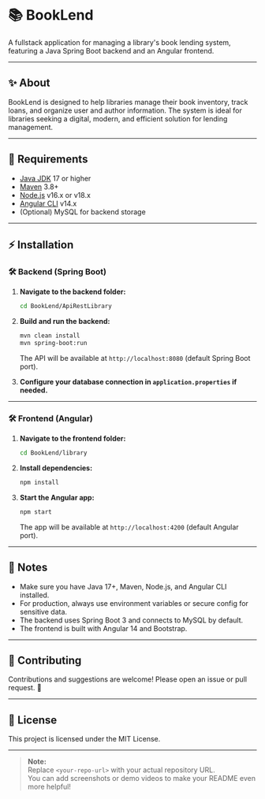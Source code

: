 # 📚 BookLend

A fullstack application for managing a library's book lending system, featuring a Java Spring Boot backend and an Angular frontend.

---

## ✨ About

BookLend is designed to help libraries manage their book inventory, track loans, and organize user and author information. The system is ideal for libraries seeking a digital, modern, and efficient solution for lending management.

---

## 🚀 Requirements

- [Java JDK](https://adoptium.net/) 17 or higher
- [Maven](https://maven.apache.org/) 3.8+
- [Node.js](https://nodejs.org/) v16.x or v18.x
- [Angular CLI](https://angular.io/cli) v14.x
- (Optional) MySQL for backend storage

---

## ⚡ Installation

### 🛠️ Backend (Spring Boot)

1. **Navigate to the backend folder:**
   ```sh
   cd BookLend/ApiRestLibrary
   ```
2. **Build and run the backend:**
   ```sh
   mvn clean install
   mvn spring-boot:run
   ```
   The API will be available at `http://localhost:8080` (default Spring Boot port).

3. **Configure your database connection in `application.properties` if needed.**

---

### 🛠️ Frontend (Angular)

1. **Navigate to the frontend folder:**
   ```sh
   cd BookLend/library
   ```
2. **Install dependencies:**
   ```sh
   npm install
   ```
3. **Start the Angular app:**
   ```sh
   npm start
   ```
   The app will be available at `http://localhost:4200` (default Angular port).

---

## 📝 Notes

- Make sure you have Java 17+, Maven, Node.js, and Angular CLI installed.
- For production, always use environment variables or secure config for sensitive data.
- The backend uses Spring Boot 3 and connects to MySQL by default.
- The frontend is built with Angular 14 and Bootstrap.

---

## 🤝 Contributing

Contributions and suggestions are welcome! Please open an issue or pull request. 🙌

---

## 📝 License

This project is licensed under the MIT License.

---

> **Note:**  
> Replace `<your-repo-url>` with your actual repository URL.  
> You can add screenshots or demo videos to make your README even more helpful!
